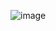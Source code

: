 ![image](https://github.com/vijaya123120/ex/assets/134195182/abb0ada2-0dda-4084-ad0b-8e24ee354afe)

